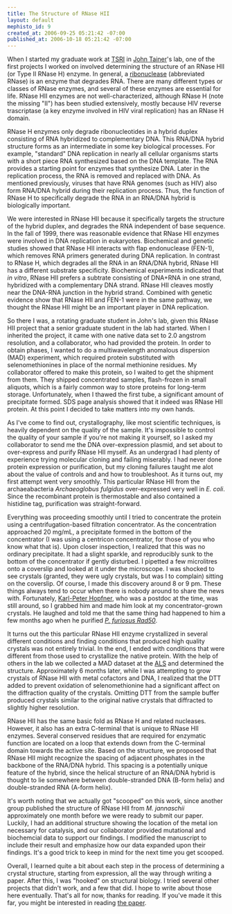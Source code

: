 ```yaml
--- 
title: The Structure of RNase HII
layout: default
mephisto_id: 9
created_at: 2006-09-25 05:21:42 -07:00
published_at: 2006-10-18 05:21:42 -07:00
---
```

When I started my graduate work at [TSRI][] in [John Tainer][jat]'s lab, one of the first
projects I worked on involved determining the structure of an RNase HII
(or Type II RNase H) enzyme.
In general, a [ribonuclease][rnase] (abbreviated RNase) is an enzyme that degrades RNA.
There are many different
types or classes of RNase enzymes, and several of these enzymes are essential for life.
RNase HII enzymes are not well-characterized,
although RNase H (note the missing "II") has been studied extensively, mostly because
HIV reverse trascriptase (a key enzyme involved in HIV viral replication) has an
RNase H domain.

[tsri]: http://www.scripps.edu
[jat]: http://www.scripps.edu/~jat
[rnase]: http://en.wikipedia.org/wiki/Ribonuclease

RNase H enzymes only degrade ribonucleotides in a hybrid duplex consisting of RNA hybridized
to complementary DNA. This RNA/DNA hybrid structure forms as an intermediate in
some key biological processes.  For example, "standard" DNA replication in nearly all cellular
organisms starts with a short piece RNA synthesized based on the DNA template. The RNA
provides a starting point for enzymes that synthesize DNA. Later in the replication
process, the RNA is removed and replaced with DNA. As mentioned previously, viruses
that have RNA genomes (such as HIV) also form RNA/DNA hybrid during their replication process.
Thus, the function of RNase H to specifically degrade the RNA in an RNA/DNA
hybrid is biologically important.  

We were interested in RNase HII because it specifically targets the structure
of the hybrid duplex, and degrades the RNA independent of base sequence.
In the fall of 1999, there was reasonable evidence that RNase HII enzymes were involved
in DNA replication in eukaryotes.  Biochemical and genetic studies showed that RNase HII interacts
with flap endonuclease (FEN-1), which removes RNA primers generated during DNA
replication. In contrast to RNase H, which degrades all the RNA in an RNA/DNA hybrid,
RNase HII has a different substrate specificity.  Biochemical experiments indicated that *in vitro*, RNase HII prefers a subtrate
consisting of DNA+RNA in one strand, hybridized with a complementary DNA strand.
RNase HII cleaves mostly near the DNA-RNA junction in the hybrid strand.
Combined with genetic evidence show that RNase HII and FEN-1 were in the same pathway,
we thought the RNase HII might be an important player in DNA replication.

So there I was, a rotating graduate student in John's lab, given this RNase HII
project that a senior graduate student in the lab had started.  When I inherited
the project, it came with one native data set to 2.0 angstrom resolution, and
a collaborator, who had provided the protein. 
In order to obtain phases, 
I wanted to do a multiwavelength anomalous dispersion (MAD) experiment, which
required protein substituted with selenomethionines in place of the normal methionine
residues.  My collaborator offered to make this protein, so I waited to get the shipment
from them.  They shipped concentrated samples, flash-frozen in small aliquots,
which is a fairly common way to store proteins for long-term storage. Unfortunately,
when I thawed the first tube, a significant amount of precipitate formed.  SDS page analysis
showed that it indeed was RNase HII protein. At this point I decided to take matters
into my own hands.

As I've come to find out, crystallography, like most scientific techniques, is heavily
dependent on the quality of the sample.  It's impossible to control the quality of your
sample if you're not making it yourself, so I asked my collaborator to send me the
DNA over-expression plasmid, and set about to over-express and purify RNase HII myself.
As an undergrad I had plenty of experience trying molecular cloning and failing
miserably.  I had never done protein expression or purification, but my cloning
failures taught me alot about the value of controls and and how to
troubleshoot. As it turns out, my first attempt went very smoothly. This particular RNase HII
from the archaeabacteria *Archaeoglobus fulgidus* over-expressed very well in *E. coli*.
Since the recombinant protein is thermostable and also contained a histidine tag, purification was straight-forward.

Everything was proceeding smoothly until I tried to concentrate the protein using
a centrifugation-based filtration concentrator. As the concentration approached 20 mg/mL,
a precipitate formed in the bottom of the concentrator (I was using a centricon concentrator,
for those of you who know what that is). Upon closer inspection, I realized that this was no
ordinary precipitate.  It had a slight sparkle, and reproducibly sunk to the bottom of the
concentrator if gently disturbed.  I pipetted a few microlitres onto a coverslip and
looked at it under the microscope.  I was shocked to see crystals (granted, they 
were ugly crystals, but was I to complain) sitting on the coverslip. Of course,
I made this discovery around 8 or 9 pm. These things always tend to occur when there is nobody around to share the news with.  Fortunately, [Karl-Peter Hopfner][kp],
who was a postdoc at the time, was still around, so I grabbed him and made him look
at my concentrator-grown crystals. He laughed and told me that the same thing had happened
to him a few months ago when he purified *[P. furiosus Rad50][rad50]*.

[kp]: http://www.lmb.uni-muenchen.de/hopfner/welcome.html
[rad50]: http://pubmed.gov/10892749

It turns out the this particular RNase HII enzyme crystallized in several different conditions
and finding conditions that produced high quality crystals was not entirely trivial. In the
end, I ended with conditions that were different from those used to crystallize the native
protein. With the help of others in the lab we collected a MAD dataset at the [ALS][] and
determined the structure. Approximately 6 months later, while I was attempting to grow crystals
of RNase HII with metal cofactors and DNA, I realized that the DTT added to prevent oxidation
of selenomethionine had a significant affect on the diffraction quality of the crystals.
Omitting DTT from the sample buffer produced crystals similar to the original native crystals
that diffracted to slightly higher resolution.

[als]: http://www.als.lbl.gov/


RNase HII has the same basic fold as RNase H and related nucleases. However, it also has an
extra C-terminal that is unique to RNase HII enzymes.  Several conserved residues that are
required for enzymatic function are located on a loop that extends down from the C-terminal
domain towards the active site. Based on the structure, we proposed that RNase HII might
recognize the spacing of adjacent phosphates in the backbone of the RNA/DNA hybrid.
This spacing is a potentially unique feature of the hybrid, since the helical structure
of an RNA/DNA hybrid is thought to lie somewhere between double-stranded DNA (B-form helix) and double-stranded RNA (A-form helix).

It's worth noting that we actually got "scooped" on this work, since another group
published the structure of RNase HII from *M. jannaschii* approximately one month
before we were ready to submit our paper. Luckily, I had an additional structure showing
the location of the metal ion necessary for catalysis, and our collaborator provided  mutational
and biochemcial data to support our findings. I modified the manuscript to include their result and emphasize how our data expanded upon their findings. It's a good trick to keep in mind for the next time you get scooped.

Overall, I learned quite a bit about each step in the process of determining a crystal structure, starting from expression, all the way through writing a paper. After this, I was "hooked" on structural biology. I tried several other projects that didn't work, and a few that did. I hope to write about those here eventually. That's all for now, thanks for reading. If you've made it this far, you might be interested in reading [the paper][chapados-rnaseh2-pdf].

[chapados-rnaseh2-pdf]: /assets/2006/10/19/chapados.2001.jmb.307.541.pdf
